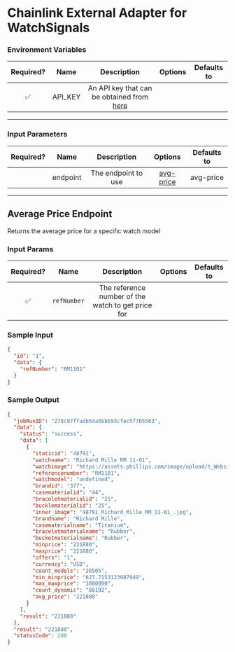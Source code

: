 # Chainlink External Adapter for WatchSignals

### Environment Variables

| Required? |  Name   |                                     Description                                     | Options | Defaults to |
| :-------: | :-----: | :---------------------------------------------------------------------------------: | :-----: | :---------: |
|    ✅     | API_KEY | An API key that can be obtained from [here](https://api.watchsignals.com/#api-keys) |         |             |

---

### Input Parameters

| Required? |   Name   |     Description     |               Options                | Defaults to |
| :-------: | :------: | :-----------------: | :----------------------------------: | :---------: |
|           | endpoint | The endpoint to use | [avg-price](#Average-Price-Endpoint) |  avg-price  |

---

## Average Price Endpoint

Returns the average price for a specific watch model

### Input Params

| Required? |    Name     |                    Description                     | Options | Defaults to |
| :-------: | :---------: | :------------------------------------------------: | :-----: | :---------: |
|    ✅     | `refNumber` | The reference number of the watch to get price for |         |             |

### Sample Input

```json
{
  "id": "1",
  "data": {
    "refNumber": "RM1101"
  }
}
```

### Sample Output

```json
{
  "jobRunID": "278c97ffadb54a5bbb93cfec5f7b5503",
  "data": {
    "status": "success",
    "data": [
      {
        "staticid": "48791",
        "watchname": "Richard Mille RM 11-01",
        "watchimage": "https://assets.phillips.com/image/upload/t_Website_LotDetailMainImage/v1556223300/auctions/HK080119/928_001.jpg",
        "referencenumber": "RM1101",
        "watchmodel": "undefined",
        "brandid": "377",
        "casematerialid": "44",
        "braceletmaterialid": "25",
        "bucklematerialid": "25",
        "inner_image": "48791_Richard_Mille_RM_11-01_.jpg",
        "brandname": "Richard Mille",
        "casematerialname": "Titanium",
        "braceletmaterialname": "Rubber",
        "bucketmaterialname": "Rubber",
        "minprice": "221880",
        "maxprice": "221880",
        "offers": "1",
        "currency": "USD",
        "count_models": "26505",
        "min_minprice": "627.7153123987949",
        "max_maxprice": "3000000",
        "count_dynamic": "88192",
        "avg_price": "221880"
      }
    ],
    "result": "221880"
  },
  "result": "221880",
  "statusCode": 200
}
```
